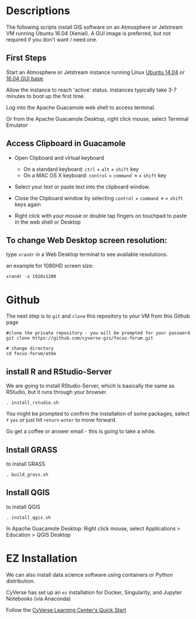 # Descriptions

The following scripts install GIS software on an Atmosphere or Jetstream VM running Ubuntu 16.04 (Xenial). A GUI image is preferred, but not required if you don't want / need one.

## First Steps

Start an Atmosphere or Jetstream instance running  Linux [Ubuntu 14.04](https://atmo.cyverse.org/application/images/1135) or [16.04 GUI base](https://atmo.cyverse.org/application/images/1453).

Allow the instance to reach 'active' status. Instances  typically take 3-7 minutes to boot up the first time.

Log into the Apache Guacamole web shell to access terminal.

Or from the Apache Guacamole Desktop, right click mouse, select Terminal Emulator

## Access Clipboard in Guacamole

- Open Clipboard and virtual keyboard
  - On a standard keyboard: `ctrl` + `alt` + `shift` key
  - On a MAC OS X keyboard: `control` + `command ⌘` + `shift` key

- Select your text or paste text into the clipboard window.

- Close the Clipboard window by selecting `control` + `command ⌘` + `shift` keys again

- Right click with your mouse or double tap fingers on touchpad to paste in the web shell or Desktop

## To change Web Desktop screen resolution:

type `xrandr` in a Web Desktop terminal to see available resolutions.

an example for 1080HD screen size:

```
xrandr -s 1920x1200
```

# Github

The next step is to `git` and `clone` this repository to your VM from this Github page

```
#clone the private repository - you will be prompted for your password
git clone https://github.com/cyverse-gis/focus-forum.git
```
```
# change directory
cd focus-forum/atmo
```

## install R and RStudio-Server

We are going to install RStudio-Server, which is basically the same as RStudio, but it runs through your browser.

```
. install_rstudio.sh
```

You might be prompted to confirm the installation of some packages, select `Y` `yes` or just hit `return` `enter` to move forward.

Go get a coffee or answer email - this is going to take a while.

## Install GRASS

to install GRASS

```
. build_grass.sh
```

## Install QGIS

to install QGIS 

```
. install_qgis.sh
```

In Apache Guacamole Desktop: Right click mouse, select Applications > Education > QGIS Desktop

# EZ Installation

We can also install data science software using containers or Python distribution.

CyVerse has set up an `ez` installation for Docker, Singularity, and Jupyter Notebooks (via Anaconda)

Follow the [CyVerse Learning Center's Quick Start](https://cyverse-ez-quickstart.readthedocs-hosted.com/en/latest/) 
